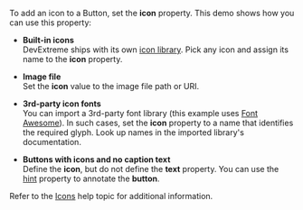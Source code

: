 To add an icon to a Button, set the **icon** property. This demo shows how you can use this property:   

- **Built-in icons**    
DevExtreme ships with its own [icon library](/Documentation/Guide/Themes_and_Styles/Icons/#Built-In_Icon_Library). Pick any icon and assign its name to the **icon** property.

- **Image file**    
Set the **icon** value to the image file path or URI.    

- **3rd-party icon fonts**    
You can import a 3rd-party font library (this example uses <a href="https://fontawesome.com/v5.15/icons?d=gallery" target="_blank">Font Awesome</a>). In such cases, set the **icon** property to a name that identifies the required glyph. Look up names in the imported library's documentation.

- **Buttons with icons and no caption text**   
Define the **icon**, but do not define the **text** property. You can use the [hint](/Documentation/ApiReference/UI_Components/dxButton/Configuration/#hint) property to annotate the **button**.   

Refer to the [Icons](/Documentation/Guide/Themes_and_Styles/Icons) help topic for additional information.
